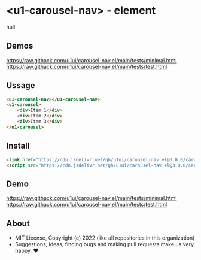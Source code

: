 # &lt;u1-carousel-nav&gt; - element
null

## Demos

https://raw.githack.com/u1ui/carousel-nav.el/main/tests/minimal.html  
https://raw.githack.com/u1ui/carousel-nav.el/main/tests/test.html

## Ussage

```html
<u1-carousel-nav></u1-carousel-nav>
<u1-carousel>
    <div>Item 1</div>
    <div>Item 2</div>
    <div>Item 3</div>
</u1-carousel>
```

## Install

```html
<link href="https://cdn.jsdelivr.net/gh/u1ui/carousel-nav.el@3.0.0/carousel-nav.min.css" rel=stylesheet>
<script src="https://cdn.jsdelivr.net/gh/u1ui/carousel-nav.el@3.0.0/carousel-nav.min.js" type=module>
```

## Demo

https://raw.githack.com/u1ui/carousel-nav.el/main/tests/minimal.html  
https://raw.githack.com/u1ui/carousel-nav.el/main/tests/test.html  

## About

- MIT License, Copyright (c) 2022 <u1> (like all repositories in this organization) <br>
- Suggestions, ideas, finding bugs and making pull requests make us very happy. ♥

